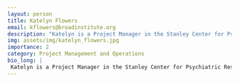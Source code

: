 ```yaml
---
layout: person
title: Katelyn Flowers
email: kflowers@broadinstitute.org
description: "Katelyn is a Project Manager in the Stanley Center for Psychiatric Research. As the project manager for the Macosko lab, she has worked on various brain sequencing projects including BICCN grants: ..."
img: assets/img/katelyn_flowers.jpg
importance: 2
category: Project Management and Operations
bio_long: |
 Katelyn is a Project Manager in the Stanley Center for Psychiatric Research. As the project manager for the Macosko lab, she has worked on various brain sequencing projects including BICCN grants: mouse brain cell atlas; mouse brain slide-seq atlas; primate and human basal ganglia atlas. Katelyn manages various operational components for the BICAN brain cell variation grant.
---
```

